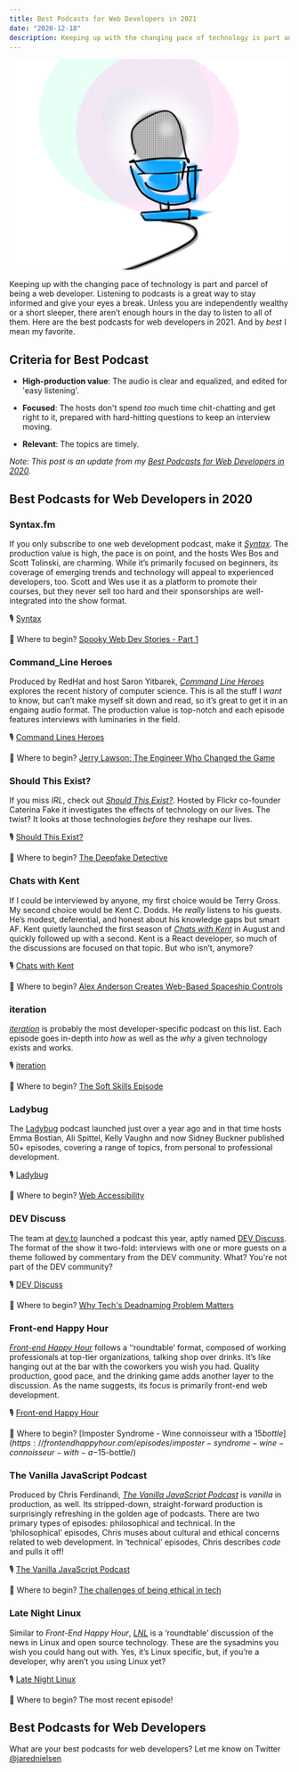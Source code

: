 ```yaml
---
title: Best Podcasts for Web Developers in 2021
date: "2020-12-18"
description: Keeping up with the changing pace of technology is part and parcel of being a web developer. Listening to podcasts is a great way to stay informed and give your eyes a break. Unless you are independently wealthy or a short sleeper, there aren’t enough hours in the day to listen to all of them. Here are the best podcasts for web developers in 2021.
---
```

![Best Podcasts for Web Developers in 2020](./jared-nielsen-2021-best-podcasts-web-developers.png)

Keeping up with the changing pace of technology is part and parcel of being a web developer. Listening to podcasts is a great way to stay informed and give your eyes a break. Unless you are independently wealthy or a short sleeper, there aren’t enough hours in the day to listen to all of them. Here are the best podcasts for web developers in 2021. And by _best_ I mean my favorite. 

## Criteria for Best Podcast

* **High-production value**: The audio is clear and equalized, and edited for 'easy listening'.

* **Focused**: The hosts don't spend _too_ much time chit-chatting and get right to it, prepared with hard-hitting questions to keep an interview moving. 

* **Relevant**: The topics are timely.

_Note: This post is an update from my [Best Podcasts for Web Developers in 2020](https://jarednielsen.com/2020-best-podcasts-web-developers/)._


## Best Podcasts for Web Developers in 2020

### Syntax.fm

If you only subscribe to one web development podcast, make it [_Syntax_](https://syntax.fm/). The production value is high, the pace is on point, and the hosts Wes Bos and Scott Tolinski, are charming. While it’s primarily focused on beginners, its coverage of emerging trends and technology will appeal to experienced developers, too. Scott and Wes use it as a platform to promote their courses, but they never sell too hard and their sponsorships are well-integrated into the show format.

🎙️ [Syntax](https://syntax.fm/) 

🥇 Where to begin? [Spooky Web Dev Stories - Part 1](https://syntax.fm/show/294/spooky-web-dev-stories-part-1)


### Command_Line Heroes

Produced by RedHat and host Saron Yitbarek, [_Command Line Heroes_](https://www.redhat.com/en/command-line-heroes) explores the recent history of computer science. This is all the stuff I _want_ to know, but can’t make myself sit down and read, so it’s great to get it in an engaing audio format. The production value is top-notch and each episode features interviews with luminaries in the field.

🎙️ [Command Lines Heroes](https://www.redhat.com/en/command-line-heroes) 

🥇 Where to begin? [Jerry Lawson: The Engineer Who Changed the Game](https://www.redhat.com/en/command-line-heroes/season-6/jerry-lawson)


### Should This Exist?

If you miss _IRL_, check out [_Should This Exist?_](https://shouldthisexist.com/). Hosted by Flickr co-founder Caterina Fake it investigates the effects of technology on our lives. The twist? It looks at those technologies _before_ they reshape our lives.

🎙️ [Should This Exist?](https://shouldthisexist.com/)

🥇 Where to begin? [The Deepfake Detective](https://shouldthisexist.com/deepfake-detective/)


### Chats with Kent

If I could be interviewed by anyone, my first choice would be Terry Gross. My second choice would be Kent C. Dodds. He _really_ listens to his guests. He’s modest, deferential, and honest about his knowledge gaps but smart AF. Kent quietly launched the first season of [_Chats with Kent_](https://kentcdodds.com/chats-with-kent-podcast/) in August and quickly followed up with a second. Kent is a React developer, so much of the discussions are focused on that topic. But who isn’t, anymore? 

🎙️ [Chats with Kent](https://kentcdodds.com/chats-with-kent-podcast/) 

🥇 Where to begin? [Alex Anderson Creates Web-Based Spaceship Controls](https://kentcdodds.com/chats-with-kent-podcast/seasons/03/episodes/alex-anderson-creates-web-based-spaceship-controls)


### iteration

[_iteration_](https://iteration.simplecast.com/) is probably the most developer-specific podcast on this list. Each episode goes in-depth into _how_ as well as the _why_ a given technology exists and works. 

🎙️ [iteration](https://iteration.simplecast.com/)

🥇 Where to begin? [The Soft Skills Episode](https://iteration.simplecast.com/episodes/the-soft-skills-episode)


### Ladybug

The [Ladybug](https://www.ladybug.dev/) podcast launched just over a year ago and in that time hosts Emma Bostian, Ali Spittel, Kelly Vaughn and now Sidney Buckner published 50+ episodes, covering a range of topics, from personal to professional development. 

🎙️ [Ladybug](https://www.ladybug.dev/)

🥇 Where to begin? [Web Accessibility](https://www.ladybug.dev/episodes/web-accessibilitiy)


### DEV Discuss

The team at [dev.to](https://dev.to) launched a podcast this year, aptly named [DEV Discuss](https://dev.to/devdiscuss/). The format of the show it two-fold: interviews with one or more guests on a theme followed by commentary from the DEV community. What? You're not part of the DEV community? 

🎙️ [DEV Discuss](https://dev.to/devdiscuss/)

🥇 Where to begin? [Why Tech's Deadnaming Problem Matters](https://dev.to/devdiscuss/s1-e1-why-tech-s-deadnaming-problem-matters)


### Front-end Happy Hour

[_Front-end Happy Hour_](https://frontendhappyhour.com/) follows a ‘‘roundtable’ format, composed of working professionals at top-tier organizations, talking shop over drinks. It’s like hanging out at the bar with the coworkers you wish you had. Quality production, good pace, and the drinking game adds another layer to the discussion. As the name suggests, its focus is primarily front-end web development.

🎙️ [Front-end Happy Hour](https://frontendhappyhour.com/) 

🥇 Where to begin? [Imposter Syndrome - Wine connoisseur with a $15 bottle](https://frontendhappyhour.com/episodes/imposter-syndrome-wine-connoisseur-with-a-$15-bottle/)


### The Vanilla JavaScript Podcast

Produced by Chris Ferdinandi, [_The Vanilla JavaScript Podcast_](https://vanillajspodcast.com/) is _vanilla_ in production, as well. Its stripped-down, straight-forward production is surprisingly refreshing in the golden age of podcasts. There are two primary types of episodes: philosophical and technical. In the ‘philosophical’ episodes, Chris muses about cultural and ethical concerns related to web development. In ‘technical’ episodes, Chris describes _code_ and pulls it off!

🎙️ [The Vanilla JavaScript Podcast](https://vanillajspodcast.com)

🥇 Where to begin? [The challenges of being ethical in tech](https://vanillajspodcast.com/the-challenges-of-being-ethical-in-tech/)


### Late Night Linux

Similar to _Front-End Happy Hour_, [_LNL_](https://latenightlinux.com/) is a ‘roundtable’ discussion of the news in Linux and open source technology. These are the sysadmins you wish you could hang out with. Yes, it’s Linux specific, but, if you’re a developer, why aren’t you using Linux yet?

🎙️ [Late Night Linux](https://latenightlinux.com/)

🥇 Where to begin? The most recent episode!


## Best Podcasts for Web Developers 

What are your best podcasts for web developers? Let me know on Twitter [@jarednielsen](https://twiter.com/jarednielsen)
